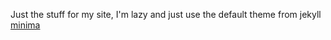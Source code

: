Just the stuff for my site, I'm lazy and just use the default theme from jekyll [minima](https://jekyll.github.io/minima/)

